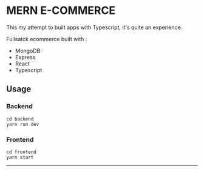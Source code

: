 # **MERN E-COMMERCE**

This my attempt to built apps with Typescript, it's quite an experience.

Fullsatck ecommerce built with :

- MongoDB
- Express
- React
- Typescript

## **Usage**

### Backend

```
cd backend
yarn run dev
```

### Frontend

```
cd frontend
yarn start
```

---
